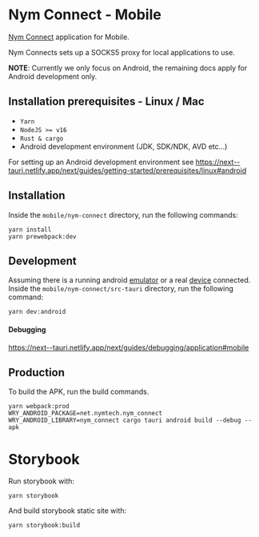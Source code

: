 <!--
Copyright 2020 - Nym Technologies SA <contact@nymtech.net>
SPDX-License-Identifier: Apache-2.0
-->

# Nym Connect - Mobile

[Nym Connect](https://github.com/nymtech/nym/tree/develop/nym-connect) application for Mobile.

Nym Connects sets up a SOCKS5 proxy for local applications to use.

**NOTE**: Currently we only focus on Android,
the remaining docs apply for Android development only.

## Installation prerequisites - Linux / Mac

- `Yarn`
- `NodeJS >= v16`
- `Rust & cargo`
- Android development environment (JDK, SDK/NDK, AVD etc...)

For setting up an Android development environment see
https://next--tauri.netlify.app/next/guides/getting-started/prerequisites/linux#android

## Installation

Inside the `mobile/nym-connect` directory, run the following commands:

```
yarn install
yarn prewebpack:dev
```

## Development

Assuming there is a running android [emulator](https://developer.android.com/studio/run/emulator)
or a real [device](https://developer.android.com/studio/run/device) connected.
Inside the `mobile/nym-connect/src-tauri` directory, run the following command:

```
yarn dev:android
```

#### Debugging

https://next--tauri.netlify.app/next/guides/debugging/application#mobile

## Production

To build the APK, run the build commands.

```
yarn webpack:prod
WRY_ANDROID_PACKAGE=net.nymtech.nym_connect WRY_ANDROID_LIBRARY=nym_connect cargo tauri android build --debug --apk
```

# Storybook

Run storybook with:

```
yarn storybook
```

And build storybook static site with:

```
yarn storybook:build
```
